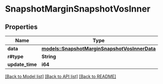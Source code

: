 # SnapshotMarginSnapshotVosInner

## Properties

Name | Type | Description | Notes
------------ | ------------- | ------------- | -------------
**data** | [**models::SnapshotMarginSnapshotVosInnerData**](snapshotMargin_snapshotVos_inner_data.md) |  | 
**r#type** | **String** |  | 
**update_time** | **i64** |  | 

[[Back to Model list]](../README.md#documentation-for-models) [[Back to API list]](../README.md#documentation-for-api-endpoints) [[Back to README]](../README.md)


